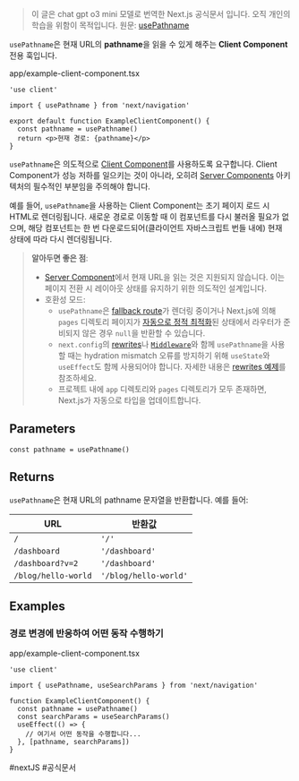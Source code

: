 > 이 글은 chat gpt o3 mini 모델로 번역한 Next.js 공식문서 입니다. 오직 개인의 학습을 위함이 목적입니다.
> 원문: [usePathname](https://nextjs.org/docs/app/api-reference/functions/use-pathname) 

`usePathname`은 현재 URL의 **pathname**을 읽을 수 있게 해주는 **Client Component** 전용 훅입니다.

app/example-client-component.tsx

```tsx
'use client'
 
import { usePathname } from 'next/navigation'
 
export default function ExampleClientComponent() {
  const pathname = usePathname()
  return <p>현재 경로: {pathname}</p>
}
```

`usePathname`은 의도적으로 [Client Component](https://nextjs.org/docs/app/building-your-application/rendering/client-components)를 사용하도록 요구합니다. Client Component가 성능 저하를 일으키는 것이 아니라, 오히려 [Server Components](https://nextjs.org/docs/app/building-your-application/rendering/server-components) 아키텍처의 필수적인 부분임을 주의해야 합니다.

예를 들어, `usePathname`을 사용하는 Client Component는 초기 페이지 로드 시 HTML로 렌더링됩니다. 새로운 경로로 이동할 때 이 컴포넌트를 다시 불러올 필요가 없으며, 해당 컴포넌트는 한 번 다운로드되어(클라이언트 자바스크립트 번들 내에) 현재 상태에 따라 다시 렌더링됩니다.

> **알아두면 좋은 점**:
> 
> - [Server Component](https://nextjs.org/docs/app/building-your-application/rendering/server-components)에서 현재 URL을 읽는 것은 지원되지 않습니다. 이는 페이지 전환 시 레이아웃 상태를 유지하기 위한 의도적인 설계입니다.
> - 호환성 모드:
>     - `usePathname`은 [fallback route](https://nextjs.org/docs/pages/api-reference/functions/get-static-paths#fallback-true)가 렌더링 중이거나 Next.js에 의해 `pages` 디렉토리 페이지가 [자동으로 정적 최적화](https://nextjs.org/docs/pages/building-your-application/rendering/automatic-static-optimization)된 상태에서 라우터가 준비되지 않은 경우 `null`을 반환할 수 있습니다.
>     - `next.config`의 [rewrites](https://nextjs.org/docs/app/api-reference/config/next-config-js/rewrites)나 [`Middleware`](https://nextjs.org/docs/app/building-your-application/routing/middleware)와 함께 `usePathname`을 사용할 때는 hydration mismatch 오류를 방지하기 위해 `useState`와 `useEffect`도 함께 사용되어야 합니다. 자세한 내용은 [rewrites 예제](https://github.com/vercel/next.js/tree/canary/examples/rewrites)를 참조하세요.
>     - 프로젝트 내에 `app` 디렉토리와 `pages` 디렉토리가 모두 존재하면, Next.js가 자동으로 타입을 업데이트합니다.

## Parameters

```tsx
const pathname = usePathname()
```

## Returns

`usePathname`은 현재 URL의 pathname 문자열을 반환합니다. 예를 들어:

|URL|반환값|
|---|---|
|`/`|`'/'`|
|`/dashboard`|`'/dashboard'`|
|`/dashboard?v=2`|`'/dashboard'`|
|`/blog/hello-world`|`'/blog/hello-world'`|

## Examples

### 경로 변경에 반응하여 어떤 동작 수행하기

app/example-client-component.tsx

```tsx
'use client'
 
import { usePathname, useSearchParams } from 'next/navigation'
 
function ExampleClientComponent() {
  const pathname = usePathname()
  const searchParams = useSearchParams()
  useEffect(() => {
    // 여기서 어떤 동작을 수행합니다...
  }, [pathname, searchParams])
}
```

#nextJS #공식문서 